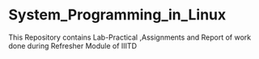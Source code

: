 # System_Programming_in_Linux
This Repository contains Lab-Practical ,Assignments and Report of work done during Refresher Module of IIITD
